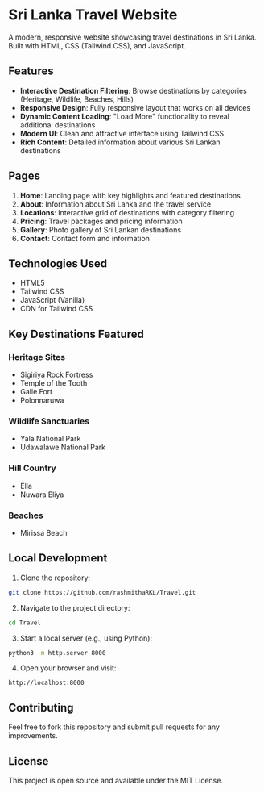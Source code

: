 # Sri Lanka Travel Website

A modern, responsive website showcasing travel destinations in Sri Lanka. Built with HTML, CSS (Tailwind CSS), and JavaScript.

## Features

- **Interactive Destination Filtering**: Browse destinations by categories (Heritage, Wildlife, Beaches, Hills)
- **Responsive Design**: Fully responsive layout that works on all devices
- **Dynamic Content Loading**: "Load More" functionality to reveal additional destinations
- **Modern UI**: Clean and attractive interface using Tailwind CSS
- **Rich Content**: Detailed information about various Sri Lankan destinations

## Pages

1. **Home**: Landing page with key highlights and featured destinations
2. **About**: Information about Sri Lanka and the travel service
3. **Locations**: Interactive grid of destinations with category filtering
4. **Pricing**: Travel packages and pricing information
5. **Gallery**: Photo gallery of Sri Lankan destinations
6. **Contact**: Contact form and information

## Technologies Used

- HTML5
- Tailwind CSS
- JavaScript (Vanilla)
- CDN for Tailwind CSS

## Key Destinations Featured

### Heritage Sites
- Sigiriya Rock Fortress
- Temple of the Tooth
- Galle Fort
- Polonnaruwa

### Wildlife Sanctuaries
- Yala National Park
- Udawalawe National Park

### Hill Country
- Ella
- Nuwara Eliya

### Beaches
- Mirissa Beach

## Local Development

1. Clone the repository:
```bash
git clone https://github.com/rashmithaRKL/Travel.git
```

2. Navigate to the project directory:
```bash
cd Travel
```

3. Start a local server (e.g., using Python):
```bash
python3 -m http.server 8000
```

4. Open your browser and visit:
```
http://localhost:8000
```

## Contributing

Feel free to fork this repository and submit pull requests for any improvements.

## License

This project is open source and available under the MIT License.

